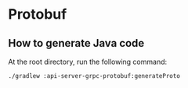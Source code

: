 # Protobuf

## How to generate Java code

At the root directory, run the following command:

```bash
./gradlew :api-server-grpc-protobuf:generateProto
```
